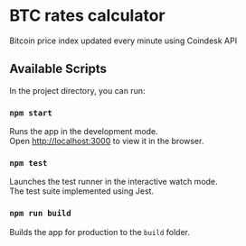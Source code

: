 # BTC rates calculator
Bitcoin price index updated every minute using Coindesk API

## Available Scripts

In the project directory, you can run:

### `npm start`

Runs the app in the development mode.<br />
Open [http://localhost:3000](http://localhost:3000) to view it in the browser.

### `npm test`

Launches the test runner in the interactive watch mode.<br />
The test suite implemented using Jest.

### `npm run build`

Builds the app for production to the `build` folder.

